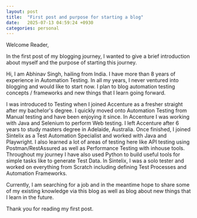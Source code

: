 ```yaml
---
layout: post
title:  "First post and purpose for starting a blog"
date:   2025-07-13 04:59:24 +0930
categories: personal
---
```

Welcome Reader,

In the first post of my blogging journey, I wanted to give a brief introduction about myself and the purpose of starting this journey. 

Hi, I am Abhinav Singh, hailing from India. I have more than 8 years of experience in Automation Testing. In all  my years, I never ventured into blogging and would like to start now. I plan to blog automation testing concepts / frameworks and new things that I learn going forward. 

I was introduced to Testing when I joined Accenture as a fresher straight after my bachelor's degree. I quickly moved onto Automation Testing from Manual testing and have been enjoying it since. In Accenture I was working with Java and Selenium to perform Web testing. I left Accenture after 6 years to study masters degree in Adelaide, Australia. Once finished, I joined Sintelix as a Test Automation Specialist and worked with Java and Playwright. I also learned a lot of areas of testing here like API testing using Postman/RestAssured as well as Performance Testing with inhouse tools. Throughout my journey I have also used Python to build useful tools for simple tasks like to generate Test Data. In Sintelix, I was a solo tester and worked on everything from Scratch including defining Test Processes and Automation Frameworks.

Currently, I am searching for a job and in the meantime hope to share some of my existing knowledge via this blog as well as blog about new things that I learn in the future. 

Thank you for reading my first post.

